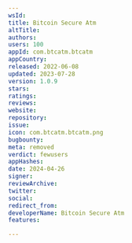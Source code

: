 ```yaml
---
wsId: 
title: Bitcoin Secure Atm
altTitle: 
authors: 
users: 100
appId: com.btcatm.btcatm
appCountry: 
released: 2022-06-08
updated: 2023-07-28
version: 1.0.9
stars: 
ratings: 
reviews: 
website: 
repository: 
issue: 
icon: com.btcatm.btcatm.png
bugbounty: 
meta: removed
verdict: fewusers
appHashes: 
date: 2024-04-26
signer: 
reviewArchive: 
twitter: 
social: 
redirect_from: 
developerName: Bitcoin Secure Atm
features: 

---
```


